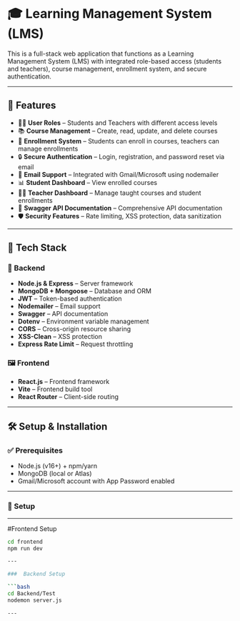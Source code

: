 # 🎓 Learning Management System (LMS)

This is a full-stack web application that functions as a Learning Management System (LMS) with integrated role-based access (students and teachers), course management, enrollment system, and secure authentication.

---

## 🚀 Features

- 🧑‍🏫 **User Roles** – Students and Teachers with different access levels
- 📚 **Course Management** – Create, read, update, and delete courses
- 🎯 **Enrollment System** – Students can enroll in courses, teachers can manage enrollments
- 🔒 **Secure Authentication** – Login, registration, and password reset via email
- 📧 **Email Support** – Integrated with Gmail/Microsoft using nodemailer
- 📊 **Student Dashboard** – View enrolled courses
- 👩‍🏫 **Teacher Dashboard** – Manage taught courses and student enrollments
- 📝 **Swagger API Documentation** – Comprehensive API documentation
- 🛡️ **Security Features** – Rate limiting, XSS protection, data sanitization

---

## 🧠 Tech Stack

### 🔗 Backend
- **Node.js & Express** – Server framework
- **MongoDB + Mongoose** – Database and ORM
- **JWT** – Token-based authentication
- **Nodemailer** – Email support
- **Swagger** – API documentation
- **Dotenv** – Environment variable management
- **CORS** – Cross-origin resource sharing
- **XSS-Clean** – XSS protection
- **Express Rate Limit** – Request throttling

### 🖼️ Frontend
- **React.js** – Frontend framework
- **Vite** – Frontend build tool
- **React Router** – Client-side routing

---

## 🛠️ Setup & Installation

### ✅ Prerequisites
- Node.js (v16+) + npm/yarn
- MongoDB (local or Atlas)
- Gmail/Microsoft account with App Password enabled

---

### 🔧 Setup
---

#Frontend Setup
```bash
cd frontend
npm run dev

---

###  Backend Setup

```bash
cd Backend/Test
nodemon server.js

---


